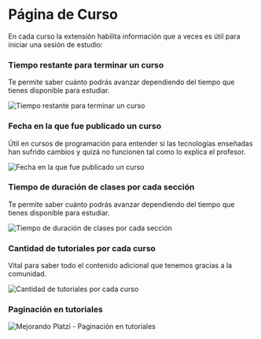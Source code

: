 # Página de Curso

En cada curso la extensión habilita información que a veces es útil para iniciar una sesión de estudio:

### Tiempo restante para terminar un curso

Te permite saber cuánto podrás avanzar dependiendo del tiempo que tienes disponible para estudiar.

![Tiempo restante para terminar un curso](https://res.cloudinary.com/drukp4ipu/image/upload/v1635033411/mejorando-platzi/cursos/curso-tiempo-restante.png)

### Fecha en la que fue publicado un curso

Útil en cursos de programación para entender si las tecnologías enseñadas han sufrido cambios
y quizá no funcionen tal como lo explica el profesor.

![Fecha en la que fue publicado un curso](https://res.cloudinary.com/drukp4ipu/image/upload/v1635033411/mejorando-platzi/cursos/curso-fecha-publicacion.png)

### Tiempo de duración de clases por cada sección

Te permite saber cuánto podrás avanzar dependiendo del tiempo que tienes disponible para estudiar.

![Tiempo de duración de clases por cada sección](https://res.cloudinary.com/drukp4ipu/image/upload/v1635033411/mejorando-platzi/cursos/curso-tiempo-por-seccion.png)

### Cantidad de tutoriales por cada curso

Vital para saber todo el contenido adicional que tenemos gracias a la comunidad.

![Cantidad de tutoriales por cada curso](https://res.cloudinary.com/drukp4ipu/image/upload/v1635033459/mejorando-platzi/cursos/curso-tutoriales.png)

### Paginación en tutoriales

![Mejorando Platzi - Paginación en tutoriales](https://res.cloudinary.com/drukp4ipu/image/upload/v1634504192/mejorando-platzi/tutorial-pagination/platzi_tutorial_pagination.png)
